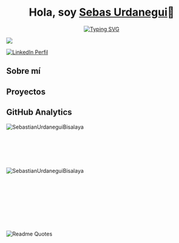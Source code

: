 <div align="center">
    <h1 align="center">Hola, soy <a href="#">Sebas Urdanegui</a>👋</h1>
</div>

<p align="center">
<a href="https://git.io/typing-svg"><img src="https://readme-typing-svg.demolab.com?font=Kanit&size=30&duration=2000&pause=1000&color=F74B1A&center=true&random=false&width=435&lines=Data+Analyst;Data+Scientist;Automation+Programmer" alt="Typing SVG" /></a>
</p>

<img src="https://res.cloudinary.com/drzumfcdp/image/upload/v1714019609/Landing%20Page%20Sebastian/Portado_GitHub_y4mzdn.png"/>

[![LinkedIn Perfil](https://img.shields.io/badge/LinkedIn-0077B5?style=for-the-badge&logo=linkedin&logoColor=white)](https://www.linkedin.com/in/sebastianurdaneguibisalaya/)

## **Sobre mí**

## **Proyectos**

## **GitHub Analytics**

<p><img align="left" src="https://github-readme-stats.vercel.app/api/top-langs?username=SebastianUrdaneguiBisalaya&show_icons=true&theme=github_dark&locale=en&layout=compact" alt="SebastianUrdaneguiBisalaya" /></p>
<br><br><br><br><br><br>
<p>&nbsp;<img align="left" src="https://github-readme-stats.vercel.app/api?username=SebastianUrdaneguiBisalaya&show_icons=true&theme=github_dark&locale=en&layout=compact" alt="SebastianUrdaneguiBisalaya" /></p>

<br><br><br><br><br><br><br><br>
![Readme Quotes](https://quotes-github-readme.vercel.app/api?type=vertical&theme=dark&quote=La+verdad+sólo+se+puede+encontrar+en+un+lugar:+el+código&border=True?theme=monokai&author=Robert+C.+Martin)


